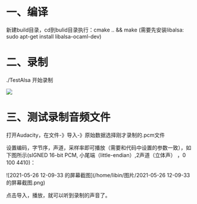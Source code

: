 # 一、编译

新建build目录，cd到bulid目录执行：cmake ..  && make (需要先安装libalsa:   sudo apt-get install libalsa-ocaml-dev)

# 二、录制

./TestAlsa  开始录制

![](/home/libin/图片/x.png)

# 三、测试录制音频文件

打开Audacity，在文件-》导入-》原始数据选择刚才录制的.pcm文件

设置编码，字节序，声道，采样率即可播放（需要和代码中设置的参数一致），如下图所示(sIGNED 16-bit PCM,  小尾端（little-endian）,2声道（立体声） ，0 100 4410)：

![2021-05-26 12-09-33 的屏幕截图](/home/libin/图片/2021-05-26 12-09-33 的屏幕截图.png)

点击导入，播放，就可以听到录制的声音了。[]()

